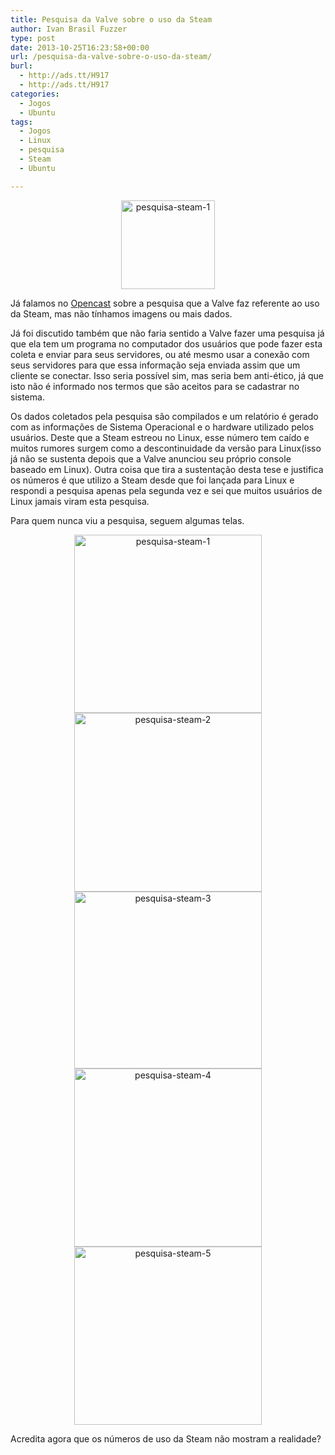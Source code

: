 ```yaml
---
title: Pesquisa da Valve sobre o uso da Steam
author: Ivan Brasil Fuzzer
type: post
date: 2013-10-25T16:23:58+00:00
url: /pesquisa-da-valve-sobre-o-uso-da-steam/
burl:
  - http://ads.tt/H917
  - http://ads.tt/H917
categories:
  - Jogos
  - Ubuntu
tags:
  - Jogos
  - Linux
  - pesquisa
  - Steam
  - Ubuntu

---
```

<p style="text-align: center;">
  <a href="http://www.ubuntero.com.br/wp-content/uploads/2013/10/pesquisa-steam-1.png"><img class="alignnone size-thumbnail wp-image-6185" alt="pesquisa-steam-1" src="http://www.ubuntero.com.br/wp-content/uploads/2013/10/pesquisa-steam-1-150x142.png" width="150" height="142" /></a>
</p>

Já falamos no [Opencast][1] sobre a pesquisa que a Valve faz referente ao uso da Steam, mas não tínhamos imagens ou mais dados.

Já foi discutido também que não faria sentido a Valve fazer uma pesquisa já que ela tem um programa no computador dos usuários que pode fazer esta coleta e enviar para seus servidores, ou até mesmo usar a conexão com seus servidores para que essa informação seja enviada assim que um cliente se conectar. Isso seria possível sim, mas seria bem anti-ético, já que isto não é informado nos termos que são aceitos para se cadastrar no sistema.

Os dados coletados pela pesquisa são compilados e um relatório é gerado com as informações de Sistema Operacional e o hardware utilizado pelos usuários. Deste que a Steam estreou no Linux, esse número tem caído e muitos rumores surgem como a descontinuidade da versão para Linux(isso já não se sustenta depois que a Valve anunciou seu próprio console baseado em Linux). Outra coisa que tira a sustentação desta tese e justifica os números é que utilizo a Steam desde que foi lançada para Linux e respondi a pesquisa apenas pela segunda vez e sei que muitos usuários de Linux jamais viram esta pesquisa.

Para quem nunca viu a pesquisa, seguem algumas telas.

<p style="text-align: center;">
  <a href="http://www.ubuntero.com.br/wp-content/uploads/2013/10/pesquisa-steam-1.png"><img class="alignnone size-medium wp-image-6185" alt="pesquisa-steam-1" src="http://www.ubuntero.com.br/wp-content/uploads/2013/10/pesquisa-steam-1-300x285.png" width="300" height="285" /></a> <a href="http://www.ubuntero.com.br/wp-content/uploads/2013/10/pesquisa-steam-2.png"><img class="alignnone size-medium wp-image-6186" alt="pesquisa-steam-2" src="http://www.ubuntero.com.br/wp-content/uploads/2013/10/pesquisa-steam-2-300x286.png" width="300" height="286" /></a> <a href="http://www.ubuntero.com.br/wp-content/uploads/2013/10/pesquisa-steam-3.png"><img class="alignnone size-medium wp-image-6187" alt="pesquisa-steam-3" src="http://www.ubuntero.com.br/wp-content/uploads/2013/10/pesquisa-steam-3-300x283.png" width="300" height="283" /></a> <a href="http://www.ubuntero.com.br/wp-content/uploads/2013/10/pesquisa-steam-4.png"><img class="alignnone size-medium wp-image-6188" alt="pesquisa-steam-4" src="http://www.ubuntero.com.br/wp-content/uploads/2013/10/pesquisa-steam-4-300x285.png" width="300" height="285" /></a> <a href="http://www.ubuntero.com.br/wp-content/uploads/2013/10/pesquisa-steam-5.png"><img class="alignnone size-medium wp-image-6189" alt="pesquisa-steam-5" src="http://www.ubuntero.com.br/wp-content/uploads/2013/10/pesquisa-steam-5-300x285.png" width="300" height="285" /></a>
</p>

Acredita agora que os números de uso da Steam não mostram a realidade?

 [1]: http://www.ubuntero.com.br/2013/06/opencast-23-prism-bug-1-fastboot-e-o-fim-dos-desktops/